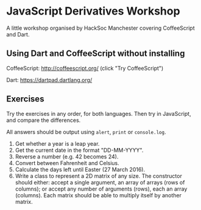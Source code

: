# JavaScript Derivatives Workshop
A little workshop organised by HackSoc Manchester covering CoffeeScript and Dart.

## Using Dart and CoffeeScript without installing

CoffeeScript: http://coffeescript.org/ (click "Try CoffeeScript")

Dart: https://dartpad.dartlang.org/

## Exercises

Try the exercises in any order, for both languages. Then try in JavaScript, and compare the differences.

All answers should be output using `alert`, `print` or `console.log`.

1. Get whether a year is a leap year.
2. Get the current date in the format "DD-MM-YYYY".
3. Reverse a number (e.g. 42 becomes 24).
4. Convert between Fahrenheit and Celsius.
5. Calculate the days left until Easter (27 March 2016).
6. Write a class to represent a 2D matrix of any size. The constructor should either: accept a single argument, an array of arrays (rows of columns); or accept any number of arguments (rows), each an array (columns). Each matrix should be able to multiply itself by another matrix.
